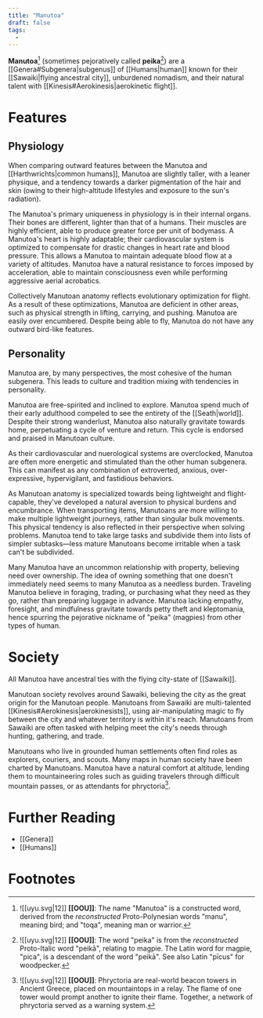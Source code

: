 ```yaml
---
title: "Manutoa"
draft: false
tags:
  - 
---
```


**Manutoa**[^toa]  (sometimes  pejoratively called **peika**[^pei]) are a  [[Genera#Subgenera|subgenus]] of [[Humans|human]] known for their [[Sawaiki|flying ancestral city]], unburdened nomadism, and their natural talent with [[Kinesis#Aerokinesis|aerokinetic flight]].

# Features
## Physiology
When comparing outward features between the Manutoa and [[Harthwrichts|common humans]], Manutoa are slightly taller, with a leaner physique, and a tendency towards a darker pigmentation of the hair and skin (owing to their high-altitude lifestyles and exposure to the sun's radiation). 

The Manutoa's primary uniqueness in physiology is in their internal organs. Their bones are different, lighter than that of a humans. Their muscles are highly efficient, able to produce greater force per unit of bodymass. A Manutoa's heart is highly adaptable; their cardiovascular system is optimized to compensate for drastic changes in heart rate and blood pressure. This allows a Manutoa to maintain adequate blood flow at a variety of altitudes. Manutoa have a natural resistance to forces imposed by acceleration, able to maintain consciousness even while performing aggressive aerial acrobatics. 

Collectively Manutoan anatomy reflects evolutionary optimization for flight. As a result of these optimizations, Manutoa are deficient in other areas, such as physical strength in lifting, carrying, and pushing. Manutoa are easily over encumbered. Despite being able to fly, Manutoa do not have any outward bird-like features.

## Personality
Manutoa are, by many perspectives, the most cohesive of the human subgenera. This leads to culture and tradition mixing with tendencies in personality.

Manutoa are free-spirited and inclined to explore. Manutoa spend much of their early adulthood compeled to see the entirety of the [[Seath|world]]. Despite their strong wanderlust, Manutoa also naturally gravitate towards home, perpetuating a cycle of venture and return. This cycle is endorsed and praised in Manutoan culture.

As their cardiovascular and nuerological systems are overclocked, Manutoa are often more energetic and stimulated than the other human subgenera. This can manifest as any combination of extroverted, anxious, over-expressive, hypervigilant, and fastidious behaviors. 

As Manutoan anatomy is specialized towards being lightweight and flight-capable, they've developed a natural aversion to physical burdens and encumbrance. When transporting items, Manutoans are more willing to make multiple lightweight journeys, rather than singular bulk movements. This physical tendency is also reflected in their perspective when solving problems. Manutoa tend to take large tasks and subdivide them into lists of simpler subtasks—less mature Manutoans become irritable when a task can't be subdivided.

Many Manutoa have an uncommon relationship with property, believing need over ownership. The idea of owning something that one doesn't immediately need seems to many Manutoa as a needless burden. Traveling Manutoa believe in foraging, trading, or purchasing what they need as they go, rather than preparing luggage in advance. Manutoa lacking empathy, foresight, and mindfulness gravitate towards petty theft and kleptomania, hence spurring the pejorative nickname of "peika" (magpies) from other types of human.

# Society
All Manutoa have ancestral ties with the flying city-state of [[Sawaiki]].

Manutoan society revolves around Sawaiki, believing the city as the great origin for the Manutoan people. Manutoans from Sawaiki are multi-talented [[Kinesis#Aerokinesis|aerokinesists]], using air-manipulating magic to fly between the city and whatever territory is within it's reach. Manutoans from Sawaiki are often tasked with helping meet the city's needs through hunting, gathering, and trade.

Manutoans who live in grounded human settlements often find roles as explorers, couriers, and scouts. Many maps in human society have been charted by Manutoans. Manutoa have a natural comfort at altitude, lending them to mountaineering roles such as guiding travelers through difficult mountain passes, or as attendants for phryctoria[^phry].

# Further Reading
- [[Genera]]
- [[Humans]]

# Footnotes
[^toa]: ![[uyu.svg|12]] **[[OOU]]**: The name "Manutoa" is a constructed word, derived from the *reconstructed* Proto-Polynesian words "manu", meaning bird; and "toqa", meaning man or warrior. 

[^pei]: ![[uyu.svg|12]] **[[OOU]]**: The word "peika" is from the *reconstructed* Proto-Italic word "peikā", relating to magpie. The Latin word for magpie, "pica", is a descendant of the word "peikā". See also Latin "pīcus" for woodpecker.

[^phry]: ![[uyu.svg|12]] **[[OOU]]**: Phryctoria are real-world beacon towers in Ancient Greece, placed on mountaintops in a relay. The flame of one tower would prompt another to ignite their flame. Together, a network of phryctoria served as a warning system. 